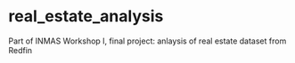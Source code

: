 # real_estate_analysis
Part of INMAS Workshop I, final project: anlaysis of real estate dataset from Redfin
